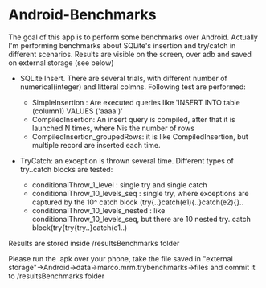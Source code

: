 # Android-Benchmarks

The goal of this app is to perform some benchmarks over Android.
Actually I'm performing benchmarks about SQLite's insertion and try/catch in different scenarios. Results are visible on the screen, over adb and saved on external storage (see below)

- SQLite Insert. There are several trials, with different number of numerical(integer) and litteral colmns. Following test are performed:
  - SimpleInsertion : Are executed queries like 'INSERT INTO table (column1) VALUES ('aaaa')'
  - CompiledInsertion: An insert query is compiled, after that it is launched N times, where Nis the number of rows
  - CompiledInsertion_groupedRows: it is like CompiledInsertion, but multiple record are inserted each time.

- TryCatch: an exception is thrown several time. Different types of try..catch blocks are tested:
  - conditionalThrow_1_level : single try and single catch
  - conditionalThrow_10_levels_seq : single try, where exceptions are captured by the 10^ catch block (try{..}catch(e1){..}catch(e2){}..
  - conditionalThrow_10_levels_nested : like conditionalThrow_10_levels_seq, but there are 10 nested try..catch block(try{try{try..}catch(e1..)

Results are stored inside /resultsBenchmarks folder

Please run the .apk over your phone, take the file saved in "external storage"->Android->data->marco.mrm.trybenchmarks->files and commit it to /resultsBenchmarks folder
